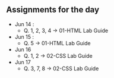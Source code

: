 ## Assignments for the day
- Jun 14 :
    - Q. 1, 2, 3, 4 -> 01-HTML Lab Guide
- Jun 15 :
    - Q. 5 -> 01-HTML Lab Guide
- Jun 16
    - Q. 1, 2 -> 02-CSS Lab Guide
- Jun 17
    - Q. 3, 7, 8 -> 02-CSS Lab Guide